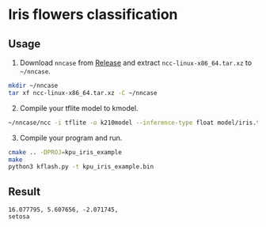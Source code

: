 # Iris flowers classification
## Usage
1. Download `nncase` from [Release](https://github.com/kendryte/nncase/releases) and extract `ncc-linux-x86_64.tar.xz` to `~/nncase`.
```bash
mkdir ~/nncase
tar xf ncc-linux-x86_64.tar.xz -C ~/nncase
```
2. Compile your tflite model to kmodel.
```bash
~/nncase/ncc -i tflite -o k210model --inference-type float model/iris.tflite k210/kpu_iris_example/iris.kmodel
```
3. Compile your program and run.
```bash
cmake .. -DPROJ=kpu_iris_example
make
python3 kflash.py -t kpu_iris_example.bin
```
## Result
```
16.077795, 5.607656, -2.071745,
setosa
```
